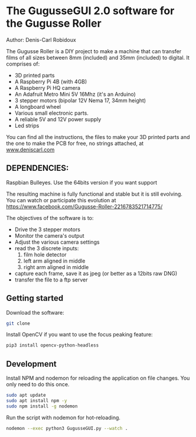 # The GugusseGUI 2.0 software for the Gugusse Roller

Author: Denis-Carl Robidoux

The Gugusse Roller is a DIY project to make a machine that can
transfer films of all sizes between 8mm (included) and 35mm
(included) to digital. It comprises of:

- 3D printed parts
- A Raspberry Pi 4B (with 4GB)
- A Raspberry Pi HQ camera
- An Adafruit Metro Mini 5V 16Mhz (it's an Arduino)
- 3 stepper motors (bipolar 12V Nema 17, 34mm height)
- A longboard wheel
- Various small electronic parts.
- A reliable 5V and 12V power supply
- Led strips

You can find all the instructions, the files to make your 3D
printed parts and the one to make the PCB for free, no strings
attached, at www.deniscarl.com

## DEPENDENCIES:

Raspbian Bulleyes. Use the 64bits version if you want support
      
The resulting machine is fully functional and stable but it
is still evolving. You can watch or participate this evolution at
https://www.facebook.com/Gugusse-Roller-2216783521714775/

The objectives of the software is to:

- Drive the 3 stepper motors
- Monitor the camera's output
- Adjust the various camera settings
- read the 3 discrete inputs:
    1. film hole detector
    2. left arm aligned in middle
    3. right arm aligned in middle
- capture each frame, save it as jpeg (or better as a 12bits raw DNG)
- transfer the file to a ftp server

## Getting started

Download the software:

```bash
git clone 
```

Install OpenCV if you want to use the focus peaking feature:

```bash
pip3 install opencv-python-headless
```

## Development

Install NPM and nodemon for reloading the application on file changes. You only need to do this once.

```bash
sudo apt update
sudo apt install npm -y
sudo npm install -g nodemon
```

Run the script with nodemon for hot-reloading.

```bash
nodemon --exec python3 GugusseGUI.py --watch .
```
    
    

